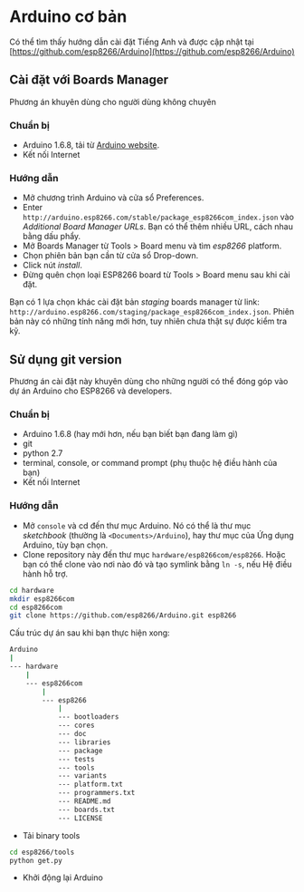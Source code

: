 # Arduino cơ bản

 Có thể tìm thấy hướng dẫn cài đặt Tiếng Anh và được cập nhật tại [https://github.com/esp8266/Arduino](https://github.com/esp8266/Arduino)

## Cài đặt với Boards Manager

Phương án khuyên dùng cho người dùng không chuyên 

### Chuẩn bị

- Arduino 1.6.8, tải từ [Arduino website](https://www.arduino.cc/en/Main/OldSoftwareReleases#previous).
- Kết nối Internet

### Hướng dẫn
- Mở chương trình Arduino và cửa sổ Preferences.
- Enter ```http://arduino.esp8266.com/stable/package_esp8266com_index.json``` vào *Additional Board Manager URLs*. Bạn có thể thêm nhiều URL, cách nhau bằng dấu phẩy.
- Mở Boards Manager từ Tools > Board menu và tìm *esp8266* platform.
- Chọn phiên bản bạn cần từ cửa sổ Drop-down.
- Click nút *install*.
- Đừng quên chọn loại ESP8266 board từ Tools > Board menu sau khi cài đặt.

Bạn có 1 lựa chọn khác cài đặt bản *staging* boards manager từ link:
`http://arduino.esp8266.com/staging/package_esp8266com_index.json`. Phiên bản này có những tính năng mới hơn, tuy nhiên chưa thật sự được kiểm tra kỹ.

## Sử dụng git version

Phương án cài đặt này khuyên dùng cho những người có thể đóng góp vào dự án Arduino cho ESP8266 và developers.


### Chuẩn bị

- Arduino 1.6.8 (hay mới hơn, nếu bạn biết bạn đang làm gì)
- git
- python 2.7
- terminal, console, or command prompt (phụ thuộc hệ điều hành của bạn)
- Kết nối Internet

### Hướng dẫn

- Mở `console` và cd đến thư mục Arduino. Nó có thể là thư mục *sketchbook* (thường là `<Documents>/Arduino`), hay thư mục của Ứng dụng Arduino, tùy bạn chọn.
- Clone repository này đến thư mục `hardware/esp8266com/esp8266`. Hoặc bạn có thể clone vào nơi nào đó và tạo symlink bằng `ln -s`, nếu Hệ điều hành hỗ trợ.

```bash
cd hardware
mkdir esp8266com
cd esp8266com
git clone https://github.com/esp8266/Arduino.git esp8266
```

Cấu trúc dự án sau khi bạn thực hiện xong:

```bash
Arduino
|
--- hardware
    |
    --- esp8266com
        |
        --- esp8266
            |
            --- bootloaders
            --- cores
            --- doc
            --- libraries
            --- package
            --- tests
            --- tools
            --- variants
            --- platform.txt
            --- programmers.txt
            --- README.md
            --- boards.txt
            --- LICENSE
```

- Tải binary tools

```bash
cd esp8266/tools
python get.py
```

- Khởi động lại Arduino
